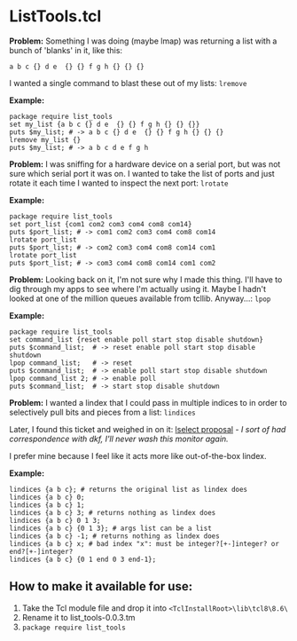 # ListTools.tcl
**Problem:**
Something I was doing (maybe lmap) was returning a list with a bunch of 'blanks' in it, like this:
```
a b c {} d e  {} {} f g h {} {} {}
```
I wanted a single command to blast these out of my lists: `lremove`

**Example:**
```
package require list_tools
set my_list {a b c {} d e  {} {} f g h {} {} {}}
puts $my_list; # -> a b c {} d e  {} {} f g h {} {} {}
lremove my_list {}
puts $my_list; # -> a b c d e f g h
```

**Problem:**
I was sniffing for a hardware device on a serial port, but was not sure which serial port it was on. I wanted to take the list of ports and just rotate it each time I wanted to inspect the next port: `lrotate`

**Example:**
```
package require list_tools
set port_list {com1 com2 com3 com4 com8 com14}
puts $port_list; # -> com1 com2 com3 com4 com8 com14
lrotate port_list
puts $port_list; # -> com2 com3 com4 com8 com14 com1
lrotate port_list
puts $port_list; # -> com3 com4 com8 com14 com1 com2
```

**Problem:**
Looking back on it, I'm not sure why I made this thing. I'll have to dig through my apps to see where I'm actually using it. Maybe I hadn't looked at one of the million queues available from tcllib. Anyway...: `lpop`

**Example:**
```
package require list_tools
set command_list {reset enable poll start stop disable shutdown}
puts $command_list;  # -> reset enable poll start stop disable shutdown
lpop command_list;   # -> reset
puts $command_list;  # -> enable poll start stop disable shutdown
lpop command_list 2; # -> enable poll
puts $command_list;  # -> start stop disable shutdown
```

**Problem:**
I wanted a lindex that I could pass in multiple indices to in order to selectively pull bits and pieces from a list: `lindices`

Later, I found this ticket and weighed in on it: [lselect proposal](https://core.tcl.tk/tcl/tktview?name=a95309bf70) - *I sort of had correspondence with dkf, I'll never wash this monitor again.*

I prefer mine because I feel like it acts more like out-of-the-box lindex.

**Example:**
```
lindices {a b c}; # returns the original list as lindex does
lindices {a b c} 0;
lindices {a b c} 1;
lindices {a b c} 3; # returns nothing as lindex does
lindices {a b c} 0 1 3;
lindices {a b c} {0 1 3}; # args list can be a list
lindices {a b c} -1; # returns nothing as lindex does
lindices {a b c} x; # bad index "x": must be integer?[+-]integer? or end?[+-]integer?
lindices {a b c} {0 1 end 0 3 end-1};
```

## How to make it available for use:

1. Take the Tcl module file and drop it into `<TclInstallRoot>\lib\tcl8\8.6\`
2. Rename it to list_tools-0.0.3.tm
3. `package require list_tools`
